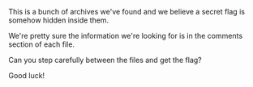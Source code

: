 This is a bunch of archives we've found and we believe a secret flag is somehow hidden inside them.

We're pretty sure the information we're looking for is in the comments section of each file.

Can you step carefully between the files and get the flag?

Good luck!